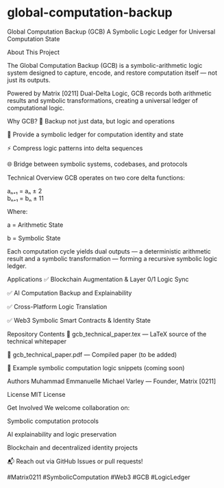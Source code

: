 # global-computation-backup

Global Computation Backup (GCB)
A Symbolic Logic Ledger for Universal Computation State

About This Project

The Global Computation Backup (GCB) is a symbolic-arithmetic logic system designed to capture, encode, and restore computation itself — not just its outputs.

Powered by Matrix [0211] Dual-Delta Logic, GCB records both arithmetic results and symbolic transformations, creating a universal ledger of computational logic.

Why GCB?
🧩 Backup not just data, but logic and operations

🔗 Provide a symbolic ledger for computation identity and state

⚡ Compress logic patterns into delta sequences

🌐 Bridge between symbolic systems, codebases, and protocols

Technical Overview
GCB operates on two core delta functions:


aₙ₊₁ = aₙ ± 2  
bₙ₊₁ = bₙ ± 11  

Where:

a = Arithmetic State

b = Symbolic State

Each computation cycle yields dual outputs — a deterministic arithmetic result and a symbolic transformation — forming a recursive symbolic logic ledger.

Applications
✅ Blockchain Augmentation & Layer 0/1 Logic Sync

✅ AI Computation Backup and Explainability

✅ Cross-Platform Logic Translation

✅ Web3 Symbolic Smart Contracts & Identity State

Repository Contents
📄 gcb_technical_paper.tex — LaTeX source of the technical whitepaper

📑 gcb_technical_paper.pdf — Compiled paper (to be added)

📝 Example symbolic computation logic snippets (coming soon)

Authors
Muhammad Emmanuelle Michael Varley — Founder, Matrix [0211]

License
MIT License

Get Involved
We welcome collaboration on:

Symbolic computation protocols

AI explainability and logic preservation

Blockchain and decentralized identity projects

📬 Reach out via GitHub Issues or pull requests!

#Matrix0211 #SymbolicComputation #Web3 #GCB #LogicLedger

